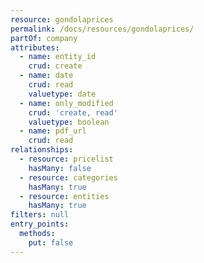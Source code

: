 ```yaml
---
resource: gondolaprices
permalink: /docs/resources/gondolaprices/
partOf: company
attributes:
  - name: entity_id
    crud: create
  - name: date
    crud: read
    valuetype: date
  - name: only_modified
    crud: 'create, read'
    valuetype: boolean
  - name: pdf_url
    crud: read
relationships:
  - resource: pricelist
    hasMany: false
  - resource: categories
    hasMany: true
  - resource: entities
    hasMany: true
filters: null
entry_points:
  methods:
    put: false
---
```


